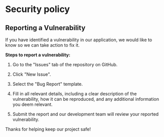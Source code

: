 # Security policy

## Reporting a Vulnerability

If you have identified a vulnerability in our application, we would like to know so we can take action to fix it.

**Steps to report a vulnerability:**

1. Go to the "Issues" tab of the repository on GitHub.

2. Click "New Issue".

3. Select the "Bug Report" template.

4. Fill in all relevant details, including a clear description of the vulnerability, how it can be reproduced, and any additional information you deem relevant.

5. Submit the report and our development team will review your reported vulnerability.

Thanks for helping keep our project safe!
